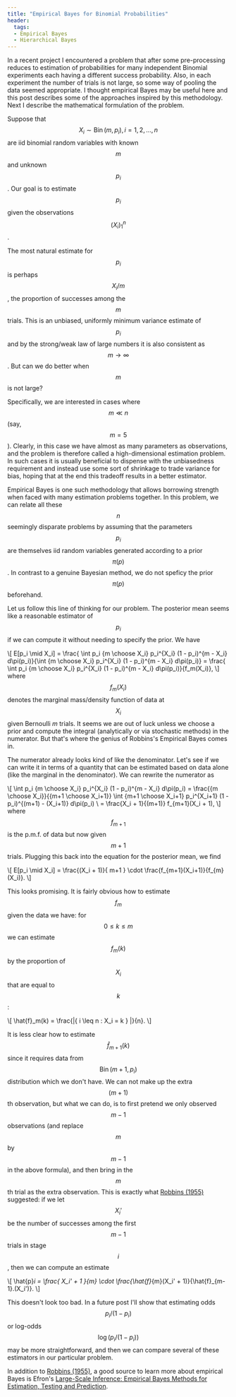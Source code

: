 ```yaml
---
title: "Empirical Bayes for Binomial Probabilities"
header:
  tags: 
  - Empirical Bayes
  - Hierarchical Bayes
---
```


In a recent project I encountered a problem that after some pre-processing reduces to estimation of probabilities for many independent Binomial experiments each having a different success probability. Also, in each experiment the number of trials is not large, so some way of pooling the data seemed appropriate. I thought empirical Bayes may be useful here and this post describes some of the approaches inspired by this methodology. Next I describe the mathematical formulation of the problem.

Suppose that $$X_i \sim \operatorname{Bin}(m,p_i), i = 1,2,\dots,n $$ are iid binomial random variables with known $$m$$ and unknown $$p_i$$. Our goal is to estimate $$p_i$$ given the observations $$(X_i)_1^n$$. 

The most natural estimate for $$p_i$$ is perhaps $$X_i / m$$, the proportion of successes among the $$m$$ trials. This is an unbiased, uniformly minimum variance estimate of $$p_i$$ and by the strong/weak law of large numbers it is also consistent as $$m \rightarrow \infty$$. But can we do better when $$m$$ is not large?

Specifically, we are interested in cases where $$m \ll n$$ (say, $$m = 5$$). Clearly, in this case we have almost as many parameters as observations, and the problem is therefore called a high-dimensional estimation problem. In such cases it is usually beneficial to dispense with the unbiasedness requirement and instead use some sort of shrinkage to trade variance for bias, hoping that at the end this tradeoff results in a better estimator.

Empirical Bayes is one such methodology that allows borrowing strength when faced with many estimation problems together. In this problem, we can relate all these $$n$$ seemingly disparate problems by assuming that the parameters $$p_i$$ are themselves iid random variables generated according to a prior $$\pi(p)$$. In contrast to a genuine Bayesian method, we do not speficy the prior $$\pi(p)$$ beforehand. 

Let us follow this line of thinking for our problem. The posterior mean seems like a reasonable estimator of $$p_i$$ if we can compute it without needing to specify the prior. We have

\\[
E[p_i \mid X_i] = \frac{ \int p_i {m \choose X_i} p_i^{X_i} (1 - p_i)^{m - X_i} d\pi(p_i)}{\int {m \choose X_i} p_i^{X_i} (1 - p_i)^{m - X_i} d\pi(p_i)} = \frac{ \int p_i {m \choose X_i} p_i^{X_i} (1 - p_i)^{m - X_i} d\pi(p_i)}{f_m(X_i)},
\\]
where $$f_m(X_i)$$ denotes the marginal mass/density function of data at $$X_i$$ given Bernoulli $m$ trials.
It seems we are out of luck unless we choose a prior and compute the integral (analytically or via stochastic methods) in the numerator. But that's where the genius of Robbins's Empirical Bayes comes in. 

The numerator already looks kind of like the denominator. Let's see if we can write it in terms of a quantity that can be estimated based on data alone (like the marginal in the denominator). We can rewrite the numerator as

\\[ 
\int p_i {m \choose X_i} p_i^{X_i} (1 - p_i)^{m - X_i} d\pi(p_i) = \frac{{m \choose X_i}}{{m+1 \choose X_i+1}} \int {m+1 \choose X_i+1} p_i^{X_i+1} (1 - p_i)^{(m+1) - (X_i+1)} d\pi(p_i) \\
= \frac{X_i + 1}{(m+1)} f_{m+1}(X_i + 1),
\\]
where $$f_{m+1}$$ is the p.m.f. of data but now given $$m+1$$ trials. Plugging this back into the equation for the posterior mean, we find

\\[
E[p_i \mid X_i] = \frac{(X_i + 1)}{ m+1 } \cdot \frac{f_{m+1}(X_i+1)}{f_{m}(X_i)}.
\\]

This looks promising. It is fairly obvious how to estimate $$f_m$$ given the data we have: for $$ 0 \leq k \leq m $$ we can estimate $$f_m(k)$$ by the proportion of $$X_i$$ that are equal to $$k$$:

\\[
\hat{f}_m(k) = \frac{|\{ i \leq n : X_i = k  \} |}{n}.
\\]

It is less clear how to estimate $$\hat{f}_{m+1}(k)$$ since it requires data from $$\operatorname{Bin}(m+1, p_i)$$ distribution which we don't have. We can not make up the extra $$(m+1)$$th observation, but what we can do, is to first pretend we only observed $$m-1$$ observations (and replace $$m$$ by $$m-1$$ in the above formula), and then bring in the $$m$$th trial as the extra observation. This is exactly what [Robbins (1955)](https://projecteuclid.org/ebooks/berkeley-symposium-on-mathematical-statistics-and-probability/Proceedings%20of%20the%20Third%20Berkeley%20Symposium%20on%20Mathematical%20Statistics%20and%20Probability,%20Volume%201:%20Contributions%20to%20the%20Theory%20of%20Statistics/chapter/An%20Empirical%20Bayes%20Approach%20to%20Statistics/bsmsp/1200501653) suggested: if we let $$X_i'$$ be the number of successes among the first $$m-1$$ trials in stage $$i$$, then we can compute an estimate

\\[
\hat{p}_i = \frac{ X_i' + 1 }{m} \cdot \frac{\hat{f}_{m}(X_i' + 1)}{\hat{f}_{m-1}.(X_i')}.
\\]

This doesn't look too bad. In a future post I'll show that estimating odds $$p_i / (1 - p_i)$$ or log-odds $$\log(p_i / (1 - p_i) )$$ may be more straightforward, and then we can compare several of these estimators in our particular problem.

In addition to [Robbins (1955)](https://projecteuclid.org/ebooks/berkeley-symposium-on-mathematical-statistics-and-probability/Proceedings%20of%20the%20Third%20Berkeley%20Symposium%20on%20Mathematical%20Statistics%20and%20Probability,%20Volume%201:%20Contributions%20to%20the%20Theory%20of%20Statistics/chapter/An%20Empirical%20Bayes%20Approach%20to%20Statistics/bsmsp/1200501653), a good source to learn more about empirical Bayes is Efron's [Large-Scale Inference: Empirical Bayes Methods for Estimation, Testing and Prediction](https://statweb.stanford.edu/~ckirby/brad/LSI/monograph_CUP.pdf).